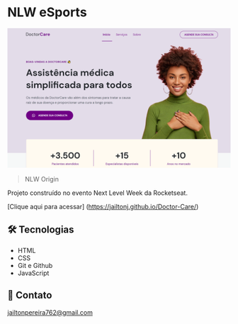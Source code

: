 # NLW eSports

![preview](./.github/preview.png)

> NLW Origin

Projeto construído no evento Next Level Week da Rocketseat.

[Clique aqui para acessar] (https://jailtonj.github.io/Doctor-Care/)

## 🛠 Tecnologias

- HTML
- CSS
- Git e Github
- JavaScript

## 📩 Contato

jailtonpereira762@gmail.com
